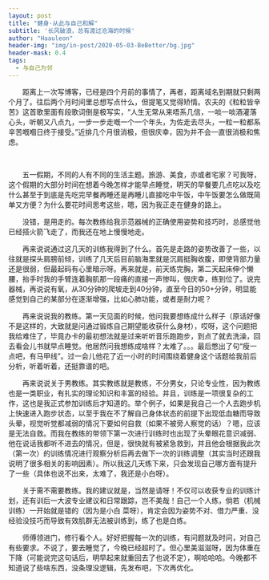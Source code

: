 ```yaml
---
layout: post
title: "健身·从此与自己和解"
subtitle: '长风破浪，总有渡过沧海的时候'
author: "Haauleon"
header-img: "img/in-post/2020-05-03-BeBetter/bg.jpg"
header-mask: 0.4
tags:
  - 与自己为邻
---
```




&emsp;&emsp;距离上一次写博客，已经是四个月前的事情了，再者，距离域名到期就只剩两个月了。往后两个月时间里总想写点什么，但提笔又觉得矫情。农夫的《粒粒皆辛苦》这首歌里面有段歌词倒是极写实，“人生无常从来唔系几信，一啖一啖酒灌落心头，听朝又八点九，一步一步走嘅一个一个年头，为佐走去尽头，一粒一粒都系辛苦嘅嗰日终于接受。”近排几个月很消极，但很庆幸，因为并不会一直很消极和焦虑。     




<br>

&emsp;&emsp;五一假期，不同的人有不同的生活主题。旅游、美食，亦或者宅家？可我呀，这个假期的大部分时间在想着今晚怎样才能早点睡觉，明天的早餐要几点吃以及吃什么甚至于到底是先吃完早餐再睡还是再睡儿直接吃中午饭，中午饭要怎么做既简单又方便？为什么要花时间思考这些，嗯，因为我正走在健身的路上。           

&emsp;&emsp;没错，是用走的。每次教练给我示范器械的正确使用姿势和技巧时，总感觉他已经搭火箭飞走了，而我还在地上慢慢地走。        

&emsp;&emsp;再来说说通过这几天的训练我得到了什么。首先是走路的姿势改善了一些，以往就是探头肩膀前倾，训练了几天后目前脑海里就是沉肩挺胸收腹，即使背部力量还是很弱，但最起码有心里暗示呀。再来就是，前天练完胸，第二天起床伸个懒腰，抬手时我的手臂连着胸肌那一段痛的直接一声惨叫，很庆幸，练到位了。说完器械，再说说有氧，从30分钟的爬坡走到40分钟，直至今日的50+分钟，明显能感觉到自己的某部分在逐渐增强，比如心肺功能，或者是耐力呢？            

&emsp;&emsp;再来说说我的教练。第一天见面的时候，他问我要想练成什么样子（原话好像不是这样的，大致就是问通过锻炼自己期望能收获什么身材），哎呀，这个问题把我给难住了，毕竟办卡的最初想法就是过来听听音乐跑跑步，到点了就去洗澡，回去看会儿书就早点睡觉。他居然问我想练成啥样？太难了。。。最后憋出了句“瘦一点吧，有马甲线”。过一会儿他花了近一小时的时间围绕着健身这个话题给我前后分析，听着听着，还挺靠谱的吧。         

&emsp;&emsp;再来说说关于男教练。其实教练就是教练，不分男女，只论专业性，因为教练也是一类职业，有扎实的理论知识和丰富的经验。并且，训练是一项很复杂的工作，这也是我正式参加训练后才知道的。举个例子，如果是我自己一个人去跑步机上快速进入跑步状态，以至于我在不了解自己身体状态的前提下出现低血糖而导致头晕，视觉听觉都减弱的情况下要如何自救（如果不被旁人察觉的话）？嗯，应该是无法自救。而我在教练的带领下第一次进行训练时也出现了头晕眼花意识减弱、他在说话我都听不进去的情况，但是，很快就有被紧急救到，并且他会根据我此次（第一次）的训练情况进行观察分析后再去做下一次的训练调整（其实当时还跟我说明了很多相关的影响因素）。所以我这几天练下来，只会发现自己哪方面有提升了一些（具体也说不出来，太难了，我还是小白呀）。         

&emsp;&emsp;关于需不需要教练。我的建议就是，当然是请呀！不仅可以收获专业的训练计划，还有训后一大波专业建议和日常跟踪，岂不美哉！自己一个人练，倘若（机械训练）一开始就是错的（因为是小白 菜呀），肯定会因为姿势不对、借力严重、没经验没技巧而导致有效肌群无法被训练到，练了也是白练。        


&emsp;&emsp;师傅领进门，修行看个人。好好把握每一次的训练，有问题就及时问，对自己有些要求。不说了，要去睡觉了，今晚已经超时了。但心里美滋滋呀，因为体重在下降（可能说完这句话后，明早起来就重回去了也说不定），啊哈哈哈。今晚都不知道说了些啥东西，没条理没逻辑，先发布吧，下次再优化。
